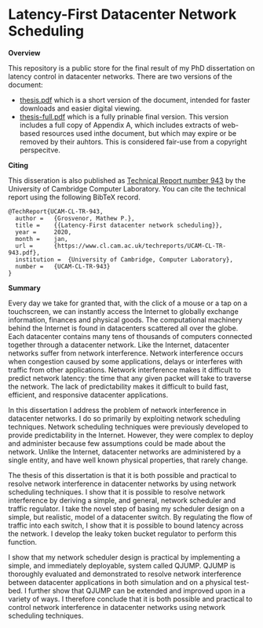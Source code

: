 # Latency-First Datacenter Network Scheduling 

**Overview**

This repository is a public store for the final result of my PhD dissertation on latency control in datacenter networks. There are two versions of the document:

- [thesis.pdf](https://github.com/mgrosvenor/phd/blob/master/thesis.pdf) which is a short version of the document, intended for faster downloads and easier digital viewing.  
- [thesis-full.pdf](https://github.com/mgrosvenor/phd/blob/master/thesis-full.pdf) which is a fully prinable final version. This version includes a full copy of Appendix A, which includes extracts of web-based resources used inthe document, but which may expire or be removed by their auhtors. This is considered fair-use from a copyright perspecitve. 

**Citing**

This disseration is also published as [Technical Report number 943](https://www.cl.cam.ac.uk/techreports/UCAM-CL-TR-943.html) by the University of Cambridge Computer Laboratory. You can cite the technical report using the following BibTeX record. 

```
@TechReport{UCAM-CL-TR-943,
  author =	 {Grosvenor, Mathew P.},
  title = 	 {{Latency-First datacenter network scheduling}},
  year = 	 2020,
  month = 	 jan,
  url = 	 {https://www.cl.cam.ac.uk/techreports/UCAM-CL-TR-943.pdf},
  institution =  {University of Cambridge, Computer Laboratory},
  number = 	 {UCAM-CL-TR-943}
}
```

**Summary**

Every day we take for granted that, with the click of a mouse or a tap on a touchscreen, we can instantly access the Internet to globally exchange information, finances and physical goods. The computational machinery behind the Internet is found in datacenters scattered all over the globe. Each datacenter contains many tens of thousands of computers connected together through a datacenter network. Like the Internet, datacenter networks suffer from network interference. Network interference occurs when congestion caused by some applications, delays or interferes with traffic from other applications. Network interference makes it difficult to predict network latency: the time that any given packet will take to traverse the network. The lack of predictability makes it difficult to build fast, efficient, and responsive datacenter applications.

In this dissertation I address the problem of network interference in datacenter networks. I do so primarily by exploiting network scheduling techniques. Network scheduling techniques were previously developed to provide predictability in the Internet. However, they were complex to deploy and administer because few assumptions could be made about the network. Unlike the Internet, datacenter networks are administered by a single entity, and have well known physical properties, that rarely change.

The thesis of this dissertation is that it is both possible and practical to resolve network interference in datacenter networks by using network scheduling techniques. I show that it is possible to resolve network interference by deriving a simple, and general, network scheduler and traffic regulator. I take the novel step of basing my scheduler design on a simple, but realistic, model of a datacenter switch. By regulating the flow of traffic into each switch, I show that it is possible to bound latency across the network. I develop the leaky token bucket regulator to perform this function. 

I show that my network scheduler design is practical by implementing a simple, and immediately deployable, system called QJUMP. QJUMP is thoroughly evaluated and demonstrated to resolve network interference between datacenter applications in both simulation and on a physical test-bed. I further show that QJUMP can be extended and improved upon in a variety of ways. I therefore conclude that it is both possible and practical to control network interference in datacenter networks using network scheduling techniques.

